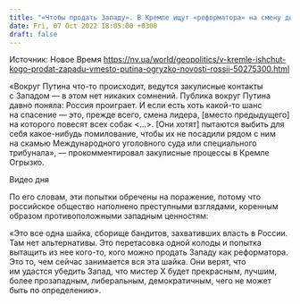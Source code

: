 ```yaml
---
title: "«Чтобы продать Западу». В Кремле ищут «реформатора» на смену диктатору Путину — Огрызко"
date: Fri, 07 Oct 2022 18:05:00 +0300
draft: false
---
```

Источник: Новое Время https://nv.ua/world/geopolitics/v-kremle-ishchut-kogo-prodat-zapadu-vmesto-putina-ogryzko-novosti-rossii-50275300.html


«Вокруг Путина что-то происходит, ведутся закулисные контакты с Западом — в этом нет никаких сомнений. Публика вокруг Путина давно поняла: Россия проиграет. И если есть хоть какой-то шанс на спасение — это, прежде всего, смена лидера, [вместо предыдущего] на которого повесят всех собак <…>. [Они хотят] пытаются выбить для себя какое-нибудь помилование, чтобы их не посадили рядом с ним на скамью Международного уголовного суда или специального трибунала», — прокомментировал закулисные процессы в Кремле Огрызко.

 Видео дня   

По его словам, эти попытки обречены на поражение, потому что российское общество наполнено преступными взглядами, коренным образом противоположными западным ценностям:

«Это все одна шайка, сборище бандитов, захвативших власть в России. Там нет альтернативы. Это перетасовка одной колоды и попытка вытащить из нее кого-то, кого можно продать Западу как реформатора. Это то, чем сейчас занимается вся эта шайка. Они верят, что им удастся убедить Запад, что мистер Х будет прекрасным, лучшим, более прозападным, либеральным, демократичным, чего не может быть по определению».
